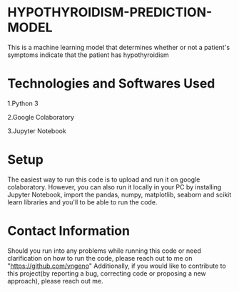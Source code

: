 # HYPOTHYROIDISM-PREDICTION-MODEL

This is a machine learning model that determines whether or not a patient's symptoms indicate that the patient has hypothyroidism

# Technologies and Softwares Used

1.Python 3

2.Google Colaboratory

3.Jupyter Notebook

# Setup

The easiest way to run this code is to upload and run it on google colaboratory. However, you can also run it locally in your PC by installing Jupyter Notebook, import the pandas, numpy, matplotlib, seaborn and scikit learn libraries and you'll to be able to run the code.

# Contact Information

Should you run into any problems while running this code or need clarification on how to run the code, please reach out to me on "https://github.com/vngeno" Additionally, if you would like to contribute to this project(by reporting a bug, correcting code or proposing a new approach), please reach out me.
